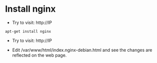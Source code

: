 # Install nginx

* Try to visit: http://IP

```
apt-get install nginx
```

* Try to visit: http://IP

* Edit /var/www/html/index.nginx-debian.html and see the changes are reflected on the web page.



